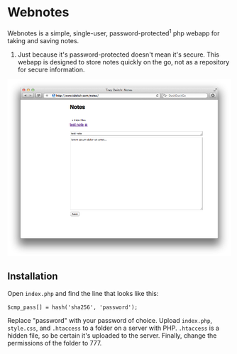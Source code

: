 Webnotes
========

Webnotes is a simple, single-user, password-protected<sup>1</sup> php webapp for taking and saving notes.

1. Just because it's password-protected doesn't mean it's secure. This webapp is designed to store notes quickly on the go, not as a repository for secure information.

![screenshot](https://github.com/tdeitch/webnotes/raw/master/screenshot.png)

Installation
------------
Open `index.php` and find the line that looks like this:

    $cmp_pass[] = hash('sha256', 'password');

Replace "password" with your password of choice. Upload `index.php`, `style.css`, and `.htaccess` to a folder on a server with PHP. `.htaccess` is a hidden file, so be certain it's uploaded to the server. Finally, change the permissions of the folder to 777.
